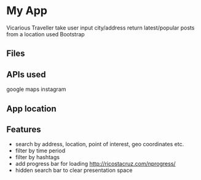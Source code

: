 My App
===========
Vicarious Traveller
take user input city/address
return latest/popular posts from a location
used Bootstrap

Files
------

APIs used
---------
google maps
instagram

App location
------------

Features
--------
* search by address, location, point of interest, geo coordinates etc.
* filter by time period
* filter by hashtags
* add progress bar for loading http://ricostacruz.com/nprogress/
* hidden search bar to clear presentation space
